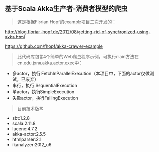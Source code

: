 ## 基于Scala Akka生产者-消费者模型的爬虫
  

> 这是根据Florian Hopf的example项目二次开发的：

http://blog.florian-hopf.de/2012/08/getting-rid-of-synchronized-using-akka.html

https://github.com/fhopf/akka-crawler-example

> 此代码库包含4个简单的Web爬虫程序示例，可执行main方法在cn.edu.jxnu.akka.actor.exec中：

* 多actor，执行 FetchInParallelExecution（本项目中，下面的actor仅做测试，已废弃）
* 串行，执行 SequentialExecution
* 单actor，执行SimpleExecution
* 失败actor，执行FailingExecution

> 目前技术版本

* sbt:1.2.8
* scala:2.11.8
* lucene:4.7.2
* akka-actor:2.5.5
* htmlparser:2.1
* ikanalyzer:2012_u6


